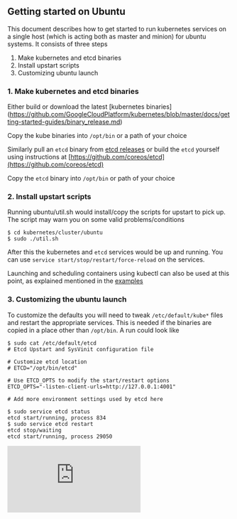 ## Getting started on Ubuntu 

This document describes how to get started to run kubernetes services on a single host (which is acting both as master and minion) for ubuntu systems. It consists of three steps

1. Make kubernetes and etcd binaries
2. Install upstart scripts
3. Customizing ubuntu launch

### 1. Make kubernetes and etcd binaries
Either build or download the latest [kubernetes binaries] (https://github.com/GoogleCloudPlatform/kubernetes/blob/master/docs/getting-started-guides/binary_release.md)

Copy the kube binaries into `/opt/bin` or a path of your choice

Similarly pull an `etcd` binary from [etcd releases](https://github.com/coreos/etcd/releases) or build the `etcd` yourself using instructions at [https://github.com/coreos/etcd](https://github.com/coreos/etcd)

Copy the `etcd` binary into `/opt/bin` or path of your choice

### 2. Install upstart scripts
Running ubuntu/util.sh would install/copy the scripts for upstart to pick up. The script may warn you on some valid problems/conditions

```
$ cd kubernetes/cluster/ubuntu
$ sudo ./util.sh
```

After this the kubernetes and `etcd` services would be up and running. You can use `service start/stop/restart/force-reload` on the services.

Launching and scheduling containers using kubectl can also be used at this point, as explained mentioned in the [examples](https://github.com/GoogleCloudPlatform/kubernetes/tree/master/examples/guestbook)

### 3. Customizing the ubuntu launch
To customize the defaults you will need to tweak `/etc/default/kube*` files and restart the appropriate services. This is needed if the binaries are copied in a place other than `/opt/bin`. A run could look like

```
$ sudo cat /etc/default/etcd 
# Etcd Upstart and SysVinit configuration file

# Customize etcd location 
# ETCD="/opt/bin/etcd"

# Use ETCD_OPTS to modify the start/restart options
ETCD_OPTS="-listen-client-urls=http://127.0.0.1:4001"

# Add more environment settings used by etcd here

$ sudo service etcd status
etcd start/running, process 834
$ sudo service etcd restart
etcd stop/waiting
etcd start/running, process 29050
```


[![Analytics](https://kubernetes-site.appspot.com/UA-36037335-10/GitHub/docs/getting-started-guides/ubuntu_single_node.md?pixel)]()
